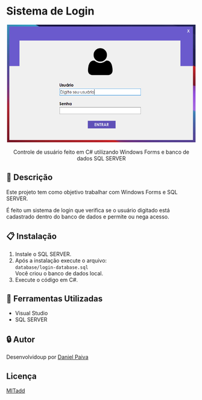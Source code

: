 # Sistema de Login

<p align="center">
  <a href="#">
    <img src="./screenshot/login.png" width="500" alt="Sistema de Login">
  </a>
</p>
<p align="center">
    Controle de usuário feito em C# utilizando Windows Forms e banco de dados SQL SERVER
</p>

## :scroll: Descrição

<p>Este projeto tem como objetivo trabalhar com Windows Forms e SQL SERVER.</p>
<p>É feito um sistema de login que verifica se o usuário digitado está cadastrado 
dentro do banco de dados e permite ou nega acesso.</p>

## :clipboard: Instalação

1. Instale o SQL SERVER.
2. Após a instalação execute o arquivo: <br>
```database/login-database.sql``` <br>
Você criou o banco de dados local.
3. Execute o código em C#.

## :toolbox: Ferramentas Utilizadas

- Visual Studio
- SQL SERVER

## :lock: Autor

<p>Desenvolvidoup por <a href="https://www.linkedin.com/in/danhpaiva/" target="_blank">Daniel Paiva</a></p>

## Licença
<a href="https://www.linkedin.com/in/danhpaiva/" target="_blank">MITadd</a>
